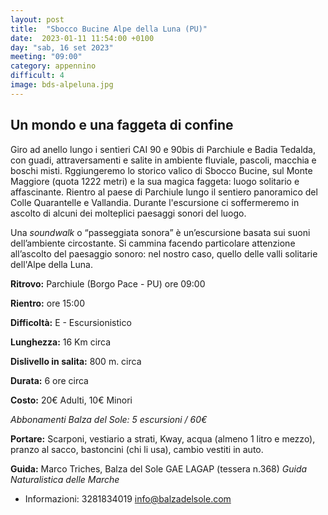 ```yaml
---
layout: post 
title:  "Sbocco Bucine Alpe della Luna (PU)"
date:  2023-01-11 11:54:00 +0100
day: "sab, 16 set 2023"
meeting: "09:00"
category: appennino 
difficult: 4
image: bds-alpeluna.jpg
---
```


## Un mondo e una faggeta di confine 

Giro ad anello lungo i sentieri CAI 90 e 90bis di Parchiule e Badia Tedalda, con guadi, attraversamenti e salite in ambiente fluviale, pascoli, macchia e boschi misti. Rggiungeremo lo storico valico di Sbocco Bucine, sul Monte Maggiore (quota 1222 metri) e la sua magica faggeta: luogo solitario e affascinante. Rientro al paese di Parchiule lungo il sentiero panoramico del Colle Quarantelle e Vallandia. Durante l'escursione ci soffermeremo in ascolto di alcuni dei molteplici paesaggi sonori del luogo.

Una *soundwalk* o “passeggiata sonora” è un’escursione basata sui suoni dell’ambiente circostante. Si cammina facendo particolare attenzione all’ascolto del paesaggio sonoro: nel nostro caso, quello delle valli solitarie dell'Alpe della Luna. 

**Ritrovo:** Parchiule (Borgo Pace - PU) ore 09:00

**Rientro:** ore 15:00 

**Difficoltà:** E - Escursionistico

**Lunghezza:** 16 Km circa

**Dislivello in salita:** 800 m. circa

**Durata:** 6 ore circa

**Costo:** 20€ Adulti, 10€ Minori

*Abbonamenti Balza del Sole: 5 escursioni / 60€*

**Portare:** Scarponi, vestiario a strati, Kway, acqua (almeno 1 litro e mezzo), pranzo al sacco, bastoncini (chi li usa), cambio vestiti in auto.

**Guida:** Marco Triches, Balza del Sole GAE LAGAP (tessera n.368)
*Guida Naturalistica delle Marche*
+ Informazioni:    3281834019    info@balzadelsole.com
